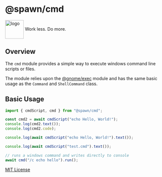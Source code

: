 # @spawn/cmd

<div height=30" vertical-align="top">
<image src="https://raw.githubusercontent.com/gnomejs/gnomejs/main/assets/icon.png"
    alt="logo" width="60" valign="middle" />
<span>Work less. Do more. </span>
</div>

## Overview

The `cmd` module provides a simple way to execute
windows command line scripts or files.

The module relies upon the [@gnome/exec][exec] module and
has the same basic usage as the `Command` and `ShellCommand` class.

## Basic Usage

```typescript
import { cmdScript, cmd } from "@spawn/cmd";

const cmd2 = await cmdScript("echo Hello, World!");
console.log(cmd2.text());
console.log(cmd2.code);

console.log(await cmdScript("echo Hello, World!").text());

console.log(await cmdScript("test.cmd").text()); 

// runs a windows command and writes directly to console
await cmd("/c echo hello").run();
```

[MIT License](./LICENSE.md)

[exec]: https://jsr.io/@gnome/exec/doc
